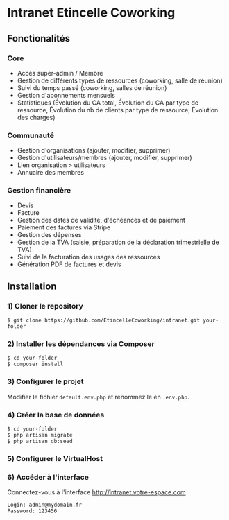 # Intranet Etincelle Coworking

## Fonctionalités

### Core

* Accès super-admin / Membre
* Gestion de différents types de ressources (coworking, salle de réunion)
* Suivi du temps passé (coworking, salles de réunion)
* Gestion d'abonnements mensuels
* Statistiques (Évolution du CA total, Évolution du CA par type de ressource, Évolution du nb de clients par type de ressource, Évolution des charges)

### Communauté

* Gestion d'organisations (ajouter, modifier, supprimer)
* Gestion d'utilisateurs/membres (ajouter, modifier, supprimer)
* Lien organisation > utilisateurs
* Annuaire des membres

### Gestion financière

* Devis
* Facture
* Gestion des dates de validité, d'échéances et de paiement
* Paiement des factures via Stripe
* Gestion des dépenses
* Gestion de la TVA (saisie, préparation de la déclaration trimestrielle de TVA)
* Suivi de la facturation des usages des ressources
* Génération PDF de factures et devis


## Installation

### 1) Cloner le repository

```sh-session
$ git clone https://github.com/EtincelleCoworking/intranet.git your-folder
```

### 2) Installer les dépendances via Composer

```sh-session
$ cd your-folder
$ composer install
```

### 3) Configurer le projet

Modifier le fichier `default.env.php` et renommez le en `.env.php`.

### 4) Créer la base de données

```sh-session
$ cd your-folder
$ php artisan migrate
$ php artisan db:seed
```

### 5) Configurer le VirtualHost

### 6) Accéder à l'interface

Connectez-vous à l'interface http://intranet.votre-espace.com

```
Login: admin@mydomain.fr
Password: 123456
```
